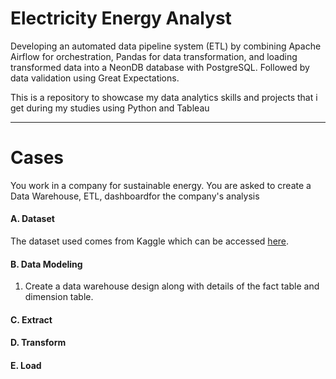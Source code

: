 # Electricity Energy Analyst

Developing an automated data pipeline system (ETL) by combining Apache Airflow for orchestration, Pandas for data transformation, and loading transformed data into a NeonDB database with PostgreSQL. Followed by data validation using Great Expectations.

This is a repository to showcase my data analytics skills and projects that i get during my studies using Python and Tableau

---

# Cases
You work in a company for sustainable energy. You are asked to create a Data Warehouse, ETL, dashboardfor the company's analysis

#### A. Dataset
The dataset used comes from Kaggle which can be accessed [here](https://console.cloud.google.com/bigquery?p=bigquery-public-data&d=thelook_ecommerce).

#### B. Data Modeling
1. Create a data warehouse design along with details of the fact table and dimension table.

#### C. Extract


#### D. Transform



#### E. Load

